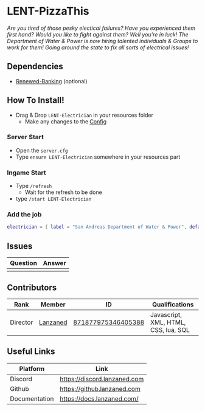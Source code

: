 # LENT-PizzaThis
*Are you tired of those pesky electical failures? Have you experienced them first hand? Would you like to fight against them? Well you're in luck! The Department of Water & Power is now hiring talented individuals & Groups to work for them! Going around the state to fix all sorts of electrical issues!*

## Dependencies
- [Renewed-Banking](github.com/Renewed-Scripts/Renewed-Banking/releases) (optional)

## How To Install!
- Drag & Drop `LENT-Electrician` in your resources folder
    - Make any changes to the [Config](./shared/sh_config.lua)

### Server Start
- Open the `server.cfg`
- Type `ensure LENT-Electrician` somewhere in your resources part

### Ingame Start
- Type `/refresh`
    - Wait for the refresh to be done
- type `/start LENT-Electrician`

### Add the job 
```lua
electrician = { label = "San Andreas Department of Water & Power", defaultDuty = false, offDutyPay = false, grades = { ['0'] = { name = 'Worker', payment = 0, } } },
```

## Issues
|  Question |  Answer |
|----       |----     |
|           |         |

## Contributors
|  Rank       |  Member       | ID                 | Qualifications                       |
|----         |----           |----                |----                                  |
| Director    | [Lanzaned](https://discordapp.com/users/871877975346405388) | [871877975346405388](https://discordapp.com/users/871877975346405388) | Javascript, XML, HTML, CSS, lua, SQL |

## Useful Links
|  Platform |  Link   |
|----       |----     |
|  Discord         |     https://discord.lanzaned.com    |
|  Github         |    https://github.lanzaned.com     |
|  Documentation         |   https://docs.lanzaned.com/      |
